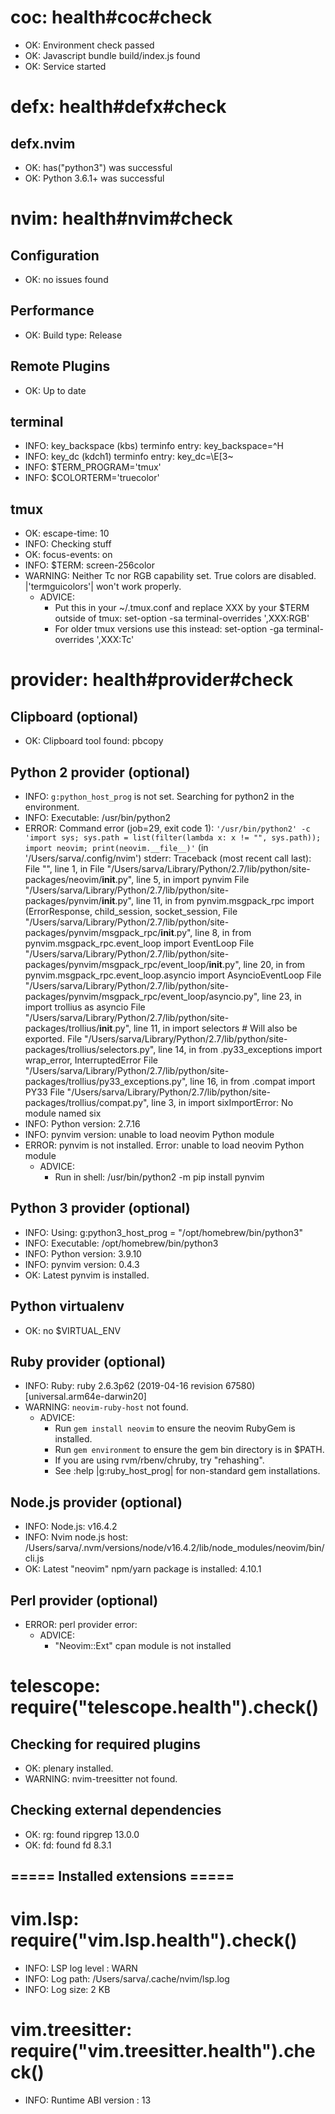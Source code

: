 
coc: health#coc#check
========================================================================
  - OK: Environment check passed
  - OK: Javascript bundle build/index.js found
  - OK: Service started

defx: health#defx#check
========================================================================
## defx.nvim
  - OK: has("python3") was successful
  - OK: Python 3.6.1+ was successful

nvim: health#nvim#check
========================================================================
## Configuration
  - OK: no issues found

## Performance
  - OK: Build type: Release

## Remote Plugins
  - OK: Up to date

## terminal
  - INFO: key_backspace (kbs) terminfo entry: key_backspace=^H
  - INFO: key_dc (kdch1) terminfo entry: key_dc=\E[3~
  - INFO: $TERM_PROGRAM='tmux'
  - INFO: $COLORTERM='truecolor'

## tmux
  - OK: escape-time: 10
  - INFO: Checking stuff
  - OK: focus-events: on
  - INFO: $TERM: screen-256color
  - WARNING: Neither Tc nor RGB capability set. True colors are disabled. |'termguicolors'| won't work properly.
    - ADVICE:
      - Put this in your ~/.tmux.conf and replace XXX by your $TERM outside of tmux:
          set-option -sa terminal-overrides ',XXX:RGB'
      - For older tmux versions use this instead:
          set-option -ga terminal-overrides ',XXX:Tc'

provider: health#provider#check
========================================================================
## Clipboard (optional)
  - OK: Clipboard tool found: pbcopy

## Python 2 provider (optional)
  - INFO: `g:python_host_prog` is not set.  Searching for python2 in the environment.
  - INFO: Executable: /usr/bin/python2
  - ERROR: Command error (job=29, exit code 1): `'/usr/bin/python2' -c 'import sys; sys.path = list(filter(lambda x: x != "", sys.path)); import neovim; print(neovim.__file__)'` (in '/Users/sarva/.config/nvim')
    stderr: Traceback (most recent call last):  File "<string>", line 1, in <module>  File "/Users/sarva/Library/Python/2.7/lib/python/site-packages/neovim/__init__.py", line 5, in <module>    import pynvim  File "/Users/sarva/Library/Python/2.7/lib/python/site-packages/pynvim/__init__.py", line 11, in <module>    from pynvim.msgpack_rpc import (ErrorResponse, child_session, socket_session,  File "/Users/sarva/Library/Python/2.7/lib/python/site-packages/pynvim/msgpack_rpc/__init__.py", line 8, in <module>    from pynvim.msgpack_rpc.event_loop import EventLoop  File "/Users/sarva/Library/Python/2.7/lib/python/site-packages/pynvim/msgpack_rpc/event_loop/__init__.py", line 20, in <module>    from pynvim.msgpack_rpc.event_loop.asyncio import AsyncioEventLoop  File "/Users/sarva/Library/Python/2.7/lib/python/site-packages/pynvim/msgpack_rpc/event_loop/asyncio.py", line 23, in <module>    import trollius as asyncio  File "/Users/sarva/Library/Python/2.7/lib/python/site-packages/trollius/__init__.py", line 11, in <module>    import selectors  # Will also be exported.  File "/Users/sarva/Library/Python/2.7/lib/python/site-packages/trollius/selectors.py", line 14, in <module>    from .py33_exceptions import wrap_error, InterruptedError  File "/Users/sarva/Library/Python/2.7/lib/python/site-packages/trollius/py33_exceptions.py", line 16, in <module>    from .compat import PY33  File "/Users/sarva/Library/Python/2.7/lib/python/site-packages/trollius/compat.py", line 3, in <module>    import sixImportError: No module named six
  - INFO: Python version: 2.7.16
  - INFO: pynvim version: unable to load neovim Python module
  - ERROR: pynvim is not installed.
    Error: unable to load neovim Python module
    - ADVICE:
      - Run in shell: /usr/bin/python2 -m pip install pynvim

## Python 3 provider (optional)
  - INFO: Using: g:python3_host_prog = "/opt/homebrew/bin/python3"
  - INFO: Executable: /opt/homebrew/bin/python3
  - INFO: Python version: 3.9.10
  - INFO: pynvim version: 0.4.3
  - OK: Latest pynvim is installed.

## Python virtualenv
  - OK: no $VIRTUAL_ENV

## Ruby provider (optional)
  - INFO: Ruby: ruby 2.6.3p62 (2019-04-16 revision 67580) [universal.arm64e-darwin20]
  - WARNING: `neovim-ruby-host` not found.
    - ADVICE:
      - Run `gem install neovim` to ensure the neovim RubyGem is installed.
      - Run `gem environment` to ensure the gem bin directory is in $PATH.
      - If you are using rvm/rbenv/chruby, try "rehashing".
      - See :help |g:ruby_host_prog| for non-standard gem installations.

## Node.js provider (optional)
  - INFO: Node.js: v16.4.2
  - INFO: Nvim node.js host: /Users/sarva/.nvm/versions/node/v16.4.2/lib/node_modules/neovim/bin/cli.js
  - OK: Latest "neovim" npm/yarn package is installed: 4.10.1

## Perl provider (optional)
  - ERROR: perl provider error:
    - ADVICE:
      - "Neovim::Ext" cpan module is not installed

telescope: require("telescope.health").check()
========================================================================
## Checking for required plugins
  - OK: plenary installed.
  - WARNING: nvim-treesitter not found. 

## Checking external dependencies
  - OK: rg: found ripgrep 13.0.0
  - OK: fd: found fd 8.3.1

## ===== Installed extensions =====

vim.lsp: require("vim.lsp.health").check()
========================================================================
  - INFO: LSP log level : WARN
  - INFO: Log path: /Users/sarva/.cache/nvim/lsp.log
  - INFO: Log size: 2 KB

vim.treesitter: require("vim.treesitter.health").check()
========================================================================
  - INFO: Runtime ABI version : 13

